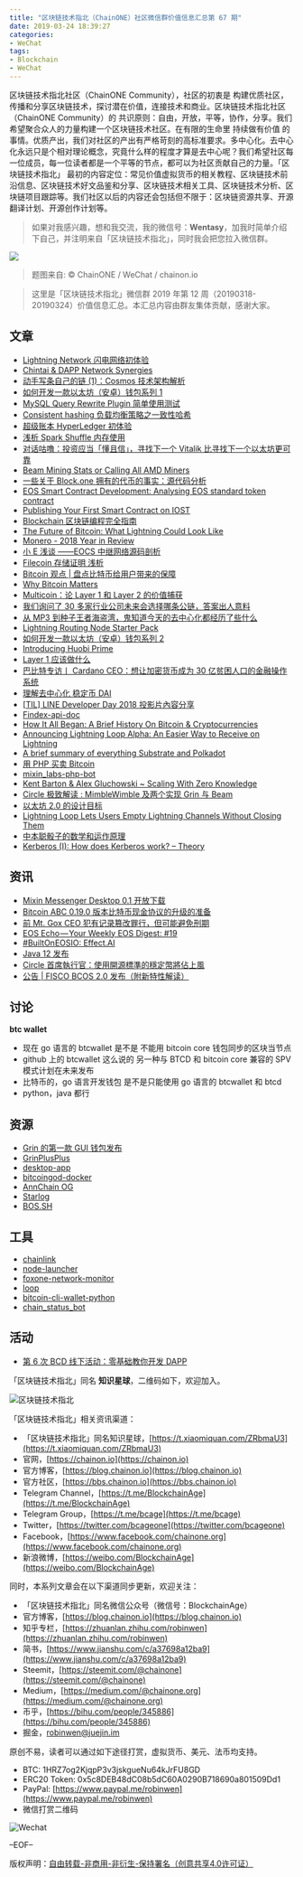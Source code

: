 ```yaml
---
title: "区块链技术指北（ChainONE）社区微信群价值信息汇总第 67 期"
date: 2019-03-24 18:39:27
categories:
- WeChat
tags:
- Blockchain
- WeChat
---
```

区块链技术指北社区（ChainONE Community），社区的初衷是 构建优质社区，传播和分享区块链技术，探讨潜在价值，连接技术和商业。区块链技术指北社区（ChainONE Community）的 共识原则：自由，开放，平等，协作，分享。我们希望聚合众人的力量构建一个区块链技术社区。在有限的生命里 持续做有价值 的事情。优质产出，我们对社区的产出有严格苛刻的高标准要求。多中心化。去中心化永远只是个相对理论概念，究竟什么样的程度才算是去中心呢？我们希望社区每一位成员，每一位读者都是一个平等的节点，都可以为社区贡献自己的力量。「区块链技术指北」 最初的内容定位：常见价值虚拟货币的相关教程、区块链技术前沿信息、区块链技术好文品鉴和分享、区块链技术相关工具、区块链技术分析、区块链项目跟踪等。我们社区以后的内容还会包括但不限于：区块链资源共享、开源翻译计划、开源创作计划等。
<!-- more -->

> 如果对我感兴趣，想和我交流，我的微信号：**Wentasy**，加我时简单介绍下自己，并注明来自「区块链技术指北」，同时我会把您拉入微信群。

![](https://i.imgur.com/EFxCQjC.png)

> 题图来自: © ChainONE / WeChat / chainon.io

> 这里是「区块链技术指北」微信群 2019 年第 12 周（20190318-20190324）价值信息汇总。本汇总内容由群友集体贡献，感谢大家。

## 文章

* [Lightning Network 闪电网络初体验](https://bbs.chainon.io/d/3120)
* [Chintai & DAPP Network Synergies](https://bbs.chainon.io/d/3123)
* [动手写条自己的链 (1)：Cosmos 技术架构解析](https://bbs.chainon.io/d/3124)
* [如何开发一款以太坊（安卓）钱包系列 1](https://bbs.chainon.io/d/3125)
* [MySQL Query Rewrite Plugin 简单使用测试](https://bbs.chainon.io/d/3126)
* [Consistent hashing 负载均衡策略之一致性哈希](https://bbs.chainon.io/d/3127)
* [超级账本 HyperLedger 初体验](https://bbs.chainon.io/d/3129)
* [浅析 Spark Shuffle 内存使用](https://bbs.chainon.io/d/3130)
* [对话咕噜：投资应当「懂且信」，寻找下一个 Vitalik 比寻找下一个以太坊更可靠](https://bbs.chainon.io/d/3132)
* [Beam Mining Stats or Calling All AMD Miners](https://bbs.chainon.io/d/3134)
* [一些关于 Block.one 拥有的代币的事实：源代码分析](https://bbs.chainon.io/d/3135)
* [EOS Smart Contract Development: Analysing EOS standard token contract](https://bbs.chainon.io/d/3136)
* [Publishing Your First Smart Contract on IOST](https://bbs.chainon.io/d/3138)
* [Blockchain 区块链编程完全指南](https://bbs.chainon.io/d/3139)
* [The Future of Bitcoin: What Lightning Could Look Like](https://bbs.chainon.io/d/3140)
* [Monero - 2018 Year in Review](https://bbs.chainon.io/d/3141)
* [小 E 浅谈 ——EOCS 中继网络源码剖析](https://bbs.chainon.io/d/3142)
* [Filecoin 存储证明 浅析](https://bbs.chainon.io/d/3144)
* [Bitcoin 观点 | 盘点比特币给用户带来的保障](https://bbs.chainon.io/d/3146)
* [Why Bitcoin Matters](https://bbs.chainon.io/d/3147)
* [Multicoin：论 Layer 1 和 Layer 2 的价值捕获](https://bbs.chainon.io/d/3148)
* [我们询问了 30 多家行业公司未来会选择哪条公链，答案出人意料](https://bbs.chainon.io/d/3149)
* [从 MP3 到种子王者海盗湾，鬼知道今天的去中心化都经历了些什么](https://bbs.chainon.io/d/3150)
* [Lightning Routing Node Starter Pack](https://bbs.chainon.io/d/3152)
* [如何开发一款以太坊（安卓）钱包系列 2](https://bbs.chainon.io/d/3155)
* [Introducing Huobi Prime](https://bbs.chainon.io/d/3156)
* [Layer 1 应该做什么](https://bbs.chainon.io/d/3157)
* [巴比特专访丨 Cardano CEO：想让加密货币成为 30 亿贫困人口的金融操作系统](https://bbs.chainon.io/d/3160)
* [理解去中心化 稳定币 DAI](https://bbs.chainon.io/d/3165)
* [[TIL] LINE Developer Day 2018 投影片內容分享](https://bbs.chainon.io/d/3166)
* [Findex-api-doc](https://bbs.chainon.io/d/3167)
* [How It All Began: A Brief History On Bitcoin & Cryptocurrencies](https://bbs.chainon.io/d/3168)
* [Announcing Lightning Loop Alpha: An Easier Way to Receive on Lightning](https://bbs.chainon.io/d/3169)
* [A brief summary of everything Substrate and Polkadot](https://bbs.chainon.io/d/3172)
* [用 PHP 买卖 Bitcoin](https://bbs.chainon.io/d/3174)
* [mixin_labs-php-bot](https://bbs.chainon.io/d/3175)
* [Kent Barton & Alex Gluchowski ~ Scaling With Zero Knowledge](https://bbs.chainon.io/d/3176)
* [Circle 极致解读 : MimbleWimble 及两个实现 Grin 与 Beam](https://bbs.chainon.io/d/3180)
* [以太坊 2.0 的设计目标](https://bbs.chainon.io/d/3181)
* [Lightning Loop Lets Users Empty Lightning Channels Without Closing Them](https://bbs.chainon.io/d/3182)
* [中本聪骰子的数学和运作原理](https://bbs.chainon.io/d/3184)
* [Kerberos (I): How does Kerberos work? – Theory](https://bbs.chainon.io/d/3185)

## 资讯

* [Mixin Messenger Desktop 0.1 开放下载](https://bbs.chainon.io/d/3121)
* [Bitcoin ABC 0.19.0 版本比特币现金协议的升级的准备](https://bbs.chainon.io/d/3122)
* [前 Mt. Gox CEO 犯有记录篡改罪行，但可能避免刑期](https://bbs.chainon.io/d/3131)
* [EOS Echo — Your Weekly EOS Digest: #19](https://bbs.chainon.io/d/3137)
* [#BuiltOnEOSIO: Effect.AI](https://bbs.chainon.io/d/3151)
* [Java 12 发布](https://bbs.chainon.io/d/3153)
* [Circle 首席執行官：使用開源標準的穩定幣將佔上風](https://bbs.chainon.io/d/3154)
* [公告 | FISCO BCOS 2.0 发布（附新特性解读）](https://bbs.chainon.io/d/3173)

## 讨论

**btc wallet**

* 现在 go 语言的 btcwallet 是不是 不能用 bitcoin core 钱包同步的区块当节点
* github 上的 btcwallet 这么说的  另一种与 BTCD 和 bitcoin core 兼容的 SPV 模式计划在未来发布
* 比特币的，go 语言开发钱包 是不是只能使用 go 语言的 btcwallet 和 btcd
* python，java 都行

## 资源

* [Grin 的第一款 GUI 钱包发布](https://bbs.chainon.io/d/3158)
* [GrinPlusPlus](https://bbs.chainon.io/d/3159)
* [desktop-app](https://bbs.chainon.io/d/3161)
* [bitcoingod-docker](https://bbs.chainon.io/d/3162)
* [AnnChain OG](https://bbs.chainon.io/d/3163)
* [Starlog](https://bbs.chainon.io/d/3171)
* [BOS.SH](https://bbs.chainon.io/d/3178)

## 工具

* [chainlink](https://bbs.chainon.io/d/3133)
* [node-launcher](https://bbs.chainon.io/d/3145)
* [foxone-network-monitor](https://bbs.chainon.io/d/3164)
* [loop](https://bbs.chainon.io/d/3170)
* [bitcoin-cli-wallet-python](https://bbs.chainon.io/d/3179)
* [chain_status_bot](https://bbs.chainon.io/d/3183)

## 活动

* [第 6 次 BCD 线下活动：零基础教你开发 DAPP](https://bbs.chainon.io/d/3143)

「区块链技术指北」同名 **知识星球**，二维码如下，欢迎加入。

![区块链技术指北](https://i.imgur.com/3YzonTR.png)

「区块链技术指北」相关资讯渠道：

* 「区块链技术指北」同名知识星球，[https://t.xiaomiquan.com/ZRbmaU3](https://t.xiaomiquan.com/ZRbmaU3)
* 官网，[https://chainon.io](https://chainon.io)
* 官方博客，[https://blog.chainon.io](https://blog.chainon.io)
* 官方社区，[https://bbs.chainon.io](https://bbs.chainon.io)
* Telegram Channel，[https://t.me/BlockchainAge](https://t.me/BlockchainAge)
* Telegram Group，[https://t.me/bcage](https://t.me/bcage)
* Twitter，[https://twitter.com/bcageone](https://twitter.com/bcageone)
* Facebook，[https://www.facebook.com/chainone.org](https://www.facebook.com/chainone.org)
* 新浪微博，[https://weibo.com/BlockchainAge](https://weibo.com/BlockchainAge)

同时，本系列文章会在以下渠道同步更新，欢迎关注：

* 「区块链技术指北」同名微信公众号（微信号：BlockchainAge）
* 官方博客，[https://blog.chainon.io](https://blog.chainon.io)
* 知乎专栏，[https://zhuanlan.zhihu.com/robinwen](https://zhuanlan.zhihu.com/robinwen)
* 简书，[https://www.jianshu.com/c/a37698a12ba9](https://www.jianshu.com/c/a37698a12ba9)
* Steemit，[https://steemit.com/@chainone](https://steemit.com/@chainone)
* Medium，[https://medium.com/@chainone.org](https://medium.com/@chainone.org)
* 币乎，[https://bihu.com/people/345886](https://bihu.com/people/345886)
* 掘金，[robinwen@juejin.im](https://juejin.im/user/5673ccae60b2260ee435f89a/posts)

原创不易，读者可以通过如下途径打赏，虚拟货币、美元、法币均支持。

* BTC: 1HRZ7og2KjqpP3v3jskgueNu64kJrFU8GD
* ERC20 Token: 0x5c8DEB48dC08b5dC60A0290B718690a801509Dd1
* PayPal: [https://www.paypal.me/robinwen](https://www.paypal.me/robinwen)
* 微信打赏二维码

![Wechat](https://i.imgur.com/SzoNl5b.jpg)

–EOF–

版权声明：[自由转载-非商用-非衍生-保持署名（创意共享4.0许可证）](http://creativecommons.org/licenses/by-nc-nd/4.0/deed.zh)
